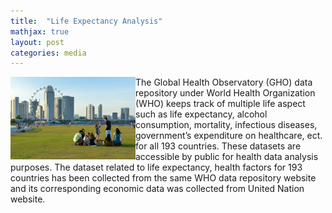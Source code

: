 ```yaml
---
title:  "Life Expectancy Analysis"
mathjax: true
layout: post
categories: media
---
```


<img style="float:left" src="/assets/images/Image6b_small.png">

The Global Health Observatory (GHO) data repository under World Health Organization (WHO) keeps track of multiple life aspect such as life expectancy, alcohol consumption, mortality, infectious diseases, government’s expenditure on healthcare, ect. for all 193 countries. These datasets are accessible by public for health data analysis purposes. The dataset related to  life expectancy, health factors for 193 countries has been collected from the same WHO data repository website and its corresponding economic data was collected from United Nation website. 
